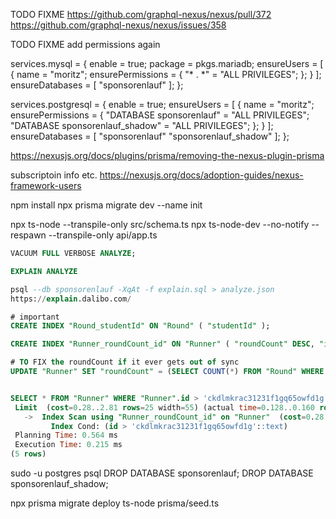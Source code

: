 TODO FIXME https://github.com/graphql-nexus/nexus/pull/372
https://github.com/graphql-nexus/nexus/issues/358

TODO FIXME add permissions again

services.mysql = {
  enable = true;
  package = pkgs.mariadb;
  ensureUsers = [
    {
      name = "moritz";
      ensurePermissions = {
        "* . *" = "ALL PRIVILEGES";
      };
    }
  ];
  ensureDatabases = [ "sponsorenlauf" ];
};

services.postgresql = {
  enable = true;
  ensureUsers = [
    {
      name = "moritz";
      ensurePermissions = {
        "DATABASE sponsorenlauf" = "ALL PRIVILEGES";
        "DATABASE sponsorenlauf_shadow" = "ALL PRIVILEGES";
      };
    }
  ];
  ensureDatabases = [ "sponsorenlauf" "sponsorenlauf_shadow" ];
};

https://nexusjs.org/docs/plugins/prisma/removing-the-nexus-plugin-prisma


subscriptoin info etc.
https://nexusjs.org/docs/adoption-guides/nexus-framework-users


npm install
npx prisma migrate dev --name init


npx ts-node --transpile-only src/schema.ts
npx ts-node-dev --no-notify --respawn --transpile-only api/app.ts


```sql
VACUUM FULL VERBOSE ANALYZE;

EXPLAIN ANALYZE 

psql --db sponsorenlauf -XqAt -f explain.sql > analyze.json
https://explain.dalibo.com/

# important
CREATE INDEX "Round_studentId" ON "Round" ( "studentId" );

CREATE INDEX "Runner_roundCount_id" ON "Runner" ( "roundCount" DESC, "id" ASC );

# TO FIX the roundCount if it ever gets out of sync
UPDATE "Runner" SET "roundCount" = (SELECT COUNT(*) FROM "Round" WHERE "studentId" = "Runner"."id") WHERE "roundCount" != (SELECT COUNT(*) FROM "Round" WHERE "studentId" = "Runner"."id");


SELECT * FROM "Runner" WHERE "Runner".id > 'ckdlmkrac31231f1gq65owfd1g' ORDER BY "Runner"."roundCount" DESC, "Runner".id ASC LIMIT 25;
 Limit  (cost=0.28..2.81 rows=25 width=55) (actual time=0.128..0.160 rows=25 loops=1)
   ->  Index Scan using "Runner_roundCount_id" on "Runner"  (cost=0.28..101.75 rows=999 width=55) (actual time=0.126..0.153 rows=25 loops=1)
         Index Cond: (id > 'ckdlmkrac31231f1gq65owfd1g'::text)
 Planning Time: 0.564 ms
 Execution Time: 0.215 ms
(5 rows)
```


sudo -u postgres psql
DROP DATABASE sponsorenlauf;
DROP DATABASE sponsorenlauf_shadow;

npx prisma migrate deploy
ts-node prisma/seed.ts